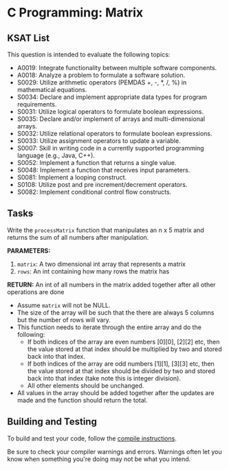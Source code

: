 # C Programming: Matrix
## KSAT List
This question is intended to evaluate the following topics:
- A0019: Integrate functionality between multiple software components.
- A0018: Analyze a problem to formulate a software solution.
- S0029: Utilize arithmetic operators (PEMDAS +, -, *, /, %) in mathematical equations.
- S0034: Declare and implement appropriate data types for program requirements.
- S0031: Utilize logical operators to formulate boolean expressions.
- S0035: Declare and/or implement of arrays and multi-dimensional arrays.
- S0032: Utilize relational operators to formulate boolean expressions.
- S0033: Utilize assignment operators to update a variable.
- S0007: Skill in writing code in a currently supported programming language (e.g., Java, C++).
- S0052: Implement a function that returns a single value.
- S0048: Implement a function that receives input parameters.
- S0081: Implement a looping construct.
- S0108: Utilize post and pre increment/decrement operators.
- S0082: Implement conditional control flow constructs.

## Tasks
Write the `processMatrix` function that manipulates an n x 5 matrix and returns the sum of all numbers after 
manipulation.

**PARAMETERS:**
1. `matrix`: A two dimensional int array that represents a matrix
2. `rows`: An int containing how many rows the matrix has

**RETURN:** An int of all numbers in the matrix added together after all other operations are done

- Assume `matrix` will not be NULL.
- The size of the array will be such that the there are always 5 columns but the number of rows will vary.
- This function needs to iterate through the entire array and do the following:
  - If both indices of the array are even numbers [0][0], [2][2] etc, then the value stored at that index should be 
    multiplied by two and stored back into that index.
  - If both indices of the array are odd numbers [1][1], [3][3] etc, then the value stored at that index should be 
    divided by two and stored back into that index (take note this is integer division).
  - All other elements should be unchanged.
- All values in the array should be added together after the updates are made and the function should return the total.

## Building and Testing
To build and test your code, follow the [compile instructions](https://gitlab.com/90cos/cyv/cyber-capability-developer-ccd/ccd-master-question-file/-/blob/master/performance/exam_files/compile-instructions.md).

Be sure to check your compiler warnings and errors. Warnings often let you know when something you're doing may not be
what you intend.
